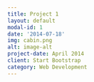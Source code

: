 ```yaml
---
title: Project 1
layout: default
modal-id: 1
date: '2014-07-18'
img: cabin.png
alt: image-alt
project-date: April 2014
client: Start Bootstrap
category: Web Development
---
```


